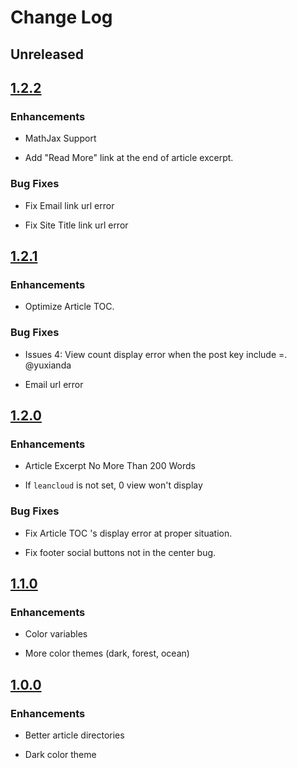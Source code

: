 # Change Log

## Unreleased

## [1.2.2](https://github.com/kitian616/jekyll-TeXt-theme/releases/tag/v1.2.2)

### Enhancements

- MathJax Support

- Add "Read More" link at the end of article excerpt.

### Bug Fixes

- Fix Email link url error

- Fix Site Title link url error

## [1.2.1](https://github.com/kitian616/jekyll-TeXt-theme/releases/tag/v1.2.1)

### Enhancements

- Optimize Article TOC.

### Bug Fixes

- Issues 4: View count display error when the post key include =. @yuxianda

- Email url error

## [1.2.0](https://github.com/kitian616/jekyll-TeXt-theme/releases/tag/v1.2.0)

### Enhancements

- Article Excerpt No More Than 200 Words

- If `leancloud` is not set, 0 view won't display

### Bug Fixes

- Fix Article TOC 's display error at proper situation.

- Fix footer social buttons not in the center bug.

## [1.1.0](https://github.com/kitian616/jekyll-TeXt-theme/releases/tag/v1.1.0)

### Enhancements

- Color variables

- More color themes (dark, forest, ocean)

## [1.0.0](https://github.com/kitian616/jekyll-TeXt-theme/releases/tag/v1.0.0)

### Enhancements

- Better article directories

- Dark color theme
